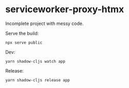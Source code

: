# serviceworker-proxy-htmx
Incomplete project with messy code.

Serve the build:
```
npx serve public
```

Dev: 
```
yarn shadow-cljs watch app

```

Release:
```
yarn shadow-cljs release app

```
